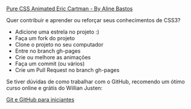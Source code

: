 [Pure CSS Animated Eric Cartman - By Aline Bastos](http://alinebastos.github.io/css-eric-cartman/)

Quer contribuir e aprender ou reforçar seus conhecimentos de CSS3?

* Adicione uma estrela no projeto :)
* Faça um fork do projeto
* Clone o projeto no seu computador
* Entre no branch gh-pages
* Crie ou melhore as animações
* Faça um commit (ou vários)
* Crie um Pull Request no branch gh-pages

Se tiver dúvidas de como trabalhar com o GitHub, recomendo um ótimo curso online e grátis do Willian Justen:

[Git e GitHub para iniciantes](http://willianjusten.teachable.com/p/git-e-github-para-iniciantes)
